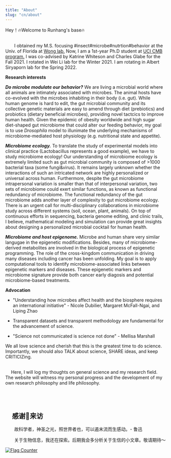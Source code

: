 ```yaml
---
title: "About"
slug: "cn/about"
---
```


Hey！🔥Welcome to Runhang's base🔥

\
   I obtained my M.S. focusing #insect#microbe#nutrtion#behavior at the Univ. of Florida at [Wong
lab.](http://entnemdept.ufl.edu/people-directory/adam-cn-wong/) Now, I am a 1st-year Ph.D student at [UCI CMB program.](https://cmb.uci.edu/) I was co-advised by Katrine Whiteson and Charles Glabe for the Fall 2021. I rotated in Wei Li lab for the Winter 2021. I am rotating in Albert Siryaporn lab for the Spring 2022. 


**Research interests**

***Do microbe modulate our behavior?*** 
We are living a microbial world where all animals are intimately
associated with microbes. The animal hosts have co-evolved with the
microbes inhabiting in their body (i.e. gut). While human genome is hard
to edit, the gut microbial community and its collective genetic
materials are easy to amend through diet (prebiotics) and probiotics
(dietary beneficial microbes), providing novel tactcics to improve human
health. Given the epidemic of obesity worldwide and high sugar
diet-shaped gut microbiome that could alter our feeding behavior, my
goal is to use *Drosophila* model to illunimate the underlying
mechanisms of microbiome-mediated host physiology (e.g. nutritional
state and appetite).

***Microbiome ecology.*** 
To translate the study of experimental models into clinical practice
(Lactobacillus represents a good example), we have to study microbiome
ecology! Our understanding of microbiome ecology is extremely limited
such as gut microbial community is composed of \>1000 bacterial taxa
(some fungi&virus). It remains largely unknown whether the interactions
of such an intricated network are highly personalized or universal
across human. Furthermore, despite the gut microbiome intrapersonal
variation is smaller than that of interpersonal variation, two sets of
microbiome could exert similar functions, as known as functional
redundancy of microbiome. The functional redundancy of the gut
microbiome adds another layer of complexity to gut microbiome ecology.
There is an urgent call for multi-disciplinary collaborations in
microbiome study across different systems (soil, ocean, plant, animals).
On top of continuous efforts in sequencing, bacteria genome editing, and
clinic trails, I believe, mathematical modeling and simulation can
provide great insights about designing a personalized microbial cocktail
for human health.

***Microbiome and host epigenome.*** 
Microbe and human share very similar langugae in the epigenetic modifications. Besides, many of microbiome-derived metabolites are involved in the biological process of epigenetic programming. The role of the cross-kingdom communication in driving many diseases including cancer has been unfolding. My goal is to apply computational tools to identify microbiome-associated links between epigenetic markers and diseases. These epigenetic markers and microbiome signature provide both cancer early diagosis and potential microbiome-based treatments. 

**Advocation**

-   "Understanding how microbes affect health and the biosphere requires
    an international initiative" - Nicole Dubilier, Margaret
    McFall-Ngai, and Liping Zhao
-   Transparent datasets and transparent methodology are fundamental for
    the advancement of science.

-   "Science not communicated is science not done" - Mellisa Marshall

We all love science and cherish that this is the greatest time to do
science. Importantly, we should also TALK about science, SHARE ideas,
and keep CRITICIZing.

\
  Here, I will log my thoughts on general science and my research field. The website will witness my personal progress and the development of my own research philosophy and life philosophy.

\
\
 感谢🙏来访
----------

&emsp;&emsp;故科学者，神圣之光，照世界者也，可以遏末流而生感动。- 鲁迅

&emsp;&emsp;关于生物信息，我还在探索。后期我会多分析关于生信的小文章。敬请期待～

[![Flag
Counter](https://s11.flagcounter.com/count2/OAsj/bg_FFFFFF/txt_000000/border_CCCCCC/columns_2/maxflags_10/viewers_0/labels_0/pageviews_0/flags_0/percent_0/)](http://s11.flagcounter.com/more/OAsj)
